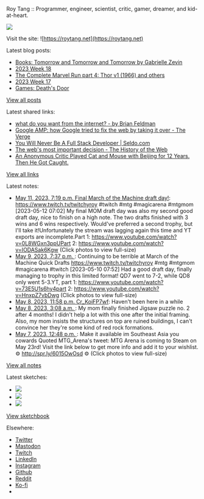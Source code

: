 Roy Tang :: Programmer, engineer, scientist, critic, gamer, dreamer, and kid-at-heart.

![](https://roytang.net/static/img/profile.jpg)

Visit the site: ![https://roytang.net](https://roytang.net)

Latest blog posts:

- [Books: Tomorrow and Tomorrow and Tomorrow by Gabrielle Zevin](https://roytang.net/2023/05/tomorrow3/)
- [2023 Week 18](https://roytang.net/2023/05/2023-week-18/)
- [The Complete Marvel Run part 4: Thor v1 (1966) and others](https://roytang.net/2023/05/marvel-run-4-thor-etc/)
- [2023 Week 17](https://roytang.net/2023/04/2023-week-17/)
- [Games: Death&#x27;s Door](https://roytang.net/2023/04/deaths-door/)

[View all posts](https://roytang.net/blog)

Latest shared links:

- [what do you want from the internet? - by Brian Feldman](https://roytang.net/2023/05/c30f441e60e856f9ea9232f6b4187175/)
- [Google AMP: how Google tried to fix the web by taking it over - The Verge](https://roytang.net/2023/05/e1c9e6edf21985f50f63609f47622fce/)
- [You Will Never Be A Full Stack Developer | Seldo.com](https://roytang.net/2023/05/020385a866f696839f70510f90f2d6e1/)
- [The web&#x27;s most important decision - The History of the Web](https://roytang.net/2023/05/9570f2db9df142f71b111f10788c3abc/)
- [An Anonymous Critic Played Cat and Mouse with Beijing for 12 Years. Then He Got Caught.](https://roytang.net/2023/05/1a9f95aa04e7d03e99949d07906878a6/)

[View all links](https://roytang.net/links)

Latest notes:

- [May 11, 2023, 7:19 p.m. Final March of the Machine draft day!](https://roytang.net/2023/05/53bd3fb678f3b99d28652d9887328960/): https://www.twitch.tv/twitchyroy #twitch #mtg #magicarena #mtgmom [2023-05-12 07:02] My final MOM draft day was also my second good draft day, nice to finish on a high note. The two drafts finished with 3 wins and 6 wins respectively. Would&#x27;ve preferred a second trophy, but I&#x27;ll take it!Unfortunately the stream was lagging again this time and YT exports are incomplete.Part 1: https://www.youtube.com/watch?v=0L8WGxn3ppUPart 2: https://www.youtube.com/watch?v=IODASak6Kgw (Click photos to view full-size)
- [May 9, 2023, 7:37 p.m. ](https://roytang.net/2023/05/cca4c439685b1fda6d9f49f80cc823ea/): Continuing to be terrible at March of the Machine Quick Drafts https://www.twitch.tv/twitchyroy #mtg #mtgmom #magicarena #twitch [2023-05-10 07:52] Had a good draft day, finally managing to trophy in this limited format! QD7 went to 7-2, while QD8 only went 5-3.YT, part 1: https://www.youtube.com/watch?v=73E5U1s6hy4part 2: https://www.youtube.com/watch?v=HnxpZ7vbDwg (Click photos to view full-size)
- [May 8, 2023, 11:58 p.m. Cr_KoiFP7wf](https://roytang.net/2023/05/Cr_KoiFP7wf/): Haven&#x27;t been here in a while
- [May 8, 2023, 3:08 a.m. ](https://roytang.net/2023/05/3bfa2655f1d8bf6a94dc76be69d8d757/): My mom finally finished Jigsaw puzzle no. 2 after 4 months! I didn&#x27;t help a lot with this one after the initial framing. Also, my mom insists the structures on top are ruined buildings, I can&#x27;t convince her they&#x27;re some kind of red rock formations.
- [May 7, 2023, 12:48 p.m. ](https://roytang.net/2023/05/1655071997142114305/): Make it available im Southeast Asia you cowards Quoted MTG_Arena&#x27;s tweet: MTG Arena is coming to Steam on May 23rd! Visit the link below to get more info and add it to your wishlist. ⚙️ http://spr.ly/6015OwOsd ⚙️ (Click photos to view full-size)

[View all notes](https://roytang.net/notes)

Latest sketches:


- ![](https://roytang.net/media/cache/3c/da/3cda657c471879c3cfa81b898b810cd6.jpg)
- ![](https://roytang.net/media/cache/a2/60/a260eacc913ee7c542024b154923702f.jpg)
- ![](https://roytang.net/media/cache/e0/88/e0888b7f7a1e342aba8cced2a0784cc4.jpg)

[View sketchbook](https://roytang.net/albums/sketchbook)


Elsewhere:

- [Twitter](https://twitter.com/roytang)
- [Mastodon](https://indieweb.social/@roytang)
- [Twitch](https://twitch.tv/twitchyroy)
- [LinkedIn](https://www.linkedin.com/in/roytang)
- [Instagram](https://instagram.com/roytang0400)
- [Github](https://github.com/roytang)
- [Reddit](https://reddit.com/u/hungryroy)
- [Ko-fi](https://ko-fi.com/roytang)
- [](mailto:hello@roytang.net)